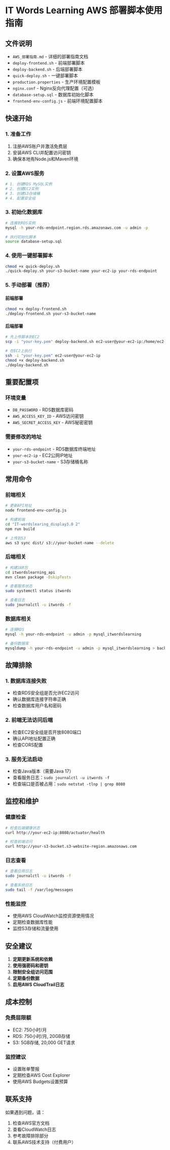 # IT Words Learning AWS 部署脚本使用指南

## 文件说明

- `AWS_部署指南.md` - 详细的部署指南文档
- `deploy-frontend.sh` - 前端部署脚本
- `deploy-backend.sh` - 后端部署脚本
- `quick-deploy.sh` - 一键部署脚本
- `production.properties` - 生产环境配置模板
- `nginx.conf` - Nginx反向代理配置（可选）
- `database-setup.sql` - 数据库初始化脚本
- `frontend-env-config.js` - 前端环境配置脚本

## 快速开始

### 1. 准备工作

1. 注册AWS账户并激活免费层
2. 安装AWS CLI并配置访问密钥
3. 确保本地有Node.js和Maven环境

### 2. 设置AWS服务

```bash
# 1. 创建RDS MySQL实例
# 2. 创建EC2实例
# 3. 创建S3存储桶
# 4. 配置安全组
```

### 3. 初始化数据库

```bash
# 连接到RDS实例
mysql -h your-rds-endpoint.region.rds.amazonaws.com -u admin -p

# 执行初始化脚本
source database-setup.sql
```

### 4. 使用一键部署脚本

```bash
chmod +x quick-deploy.sh
./quick-deploy.sh your-s3-bucket-name your-ec2-ip your-rds-endpoint
```

### 5. 手动部署（推荐）

#### 前端部署
```bash
chmod +x deploy-frontend.sh
./deploy-frontend.sh your-s3-bucket-name
```

#### 后端部署
```bash
# 先上传脚本到EC2
scp -i "your-key.pem" deploy-backend.sh ec2-user@your-ec2-ip:/home/ec2-user/

# 在EC2上执行
ssh -i "your-key.pem" ec2-user@your-ec2-ip
chmod +x deploy-backend.sh
./deploy-backend.sh
```

## 重要配置项

### 环境变量
- `DB_PASSWORD` - RDS数据库密码
- `AWS_ACCESS_KEY_ID` - AWS访问密钥
- `AWS_SECRET_ACCESS_KEY` - AWS秘密密钥

### 需要修改的地址
- `your-rds-endpoint` - RDS数据库终端地址
- `your-ec2-ip` - EC2公网IP地址
- `your-s3-bucket-name` - S3存储桶名称

## 常用命令

### 前端相关
```bash
# 更新API地址
node frontend-env-config.js

# 构建前端
cd "IT-wordslearing_display3.0 2"
npm run build

# 上传到S3
aws s3 sync dist/ s3://your-bucket-name --delete
```

### 后端相关
```bash
# 构建JAR包
cd itwordslearning_api
mvn clean package -DskipTests

# 查看服务状态
sudo systemctl status itwords

# 查看日志
sudo journalctl -u itwords -f
```

### 数据库相关
```bash
# 连接RDS
mysql -h your-rds-endpoint -u admin -p mysql_itwordslearning

# 备份数据库
mysqldump -h your-rds-endpoint -u admin -p mysql_itwordslearning > backup.sql
```

## 故障排除

### 1. 数据库连接失败
- 检查RDS安全组是否允许EC2访问
- 确认数据库连接字符串正确
- 检查数据库用户名和密码

### 2. 前端无法访问后端
- 检查EC2安全组是否开放8080端口
- 确认API地址配置正确
- 检查CORS配置

### 3. 服务无法启动
- 检查Java版本（需要Java 17）
- 查看服务日志：`sudo journalctl -u itwords -f`
- 检查端口是否被占用：`sudo netstat -tlnp | grep 8080`

## 监控和维护

### 健康检查
```bash
# 检查后端健康状态
curl http://your-ec2-ip:8080/actuator/health

# 检查前端访问
curl http://your-s3-bucket.s3-website-region.amazonaws.com
```

### 日志查看
```bash
# 查看应用日志
sudo journalctl -u itwords -f

# 查看系统日志
sudo tail -f /var/log/messages
```

### 性能监控
- 使用AWS CloudWatch监控资源使用情况
- 定期检查数据库性能
- 监控S3存储和流量使用

## 安全建议

1. **定期更新系统和依赖**
2. **使用强密码和密钥**
3. **限制安全组访问范围**
4. **定期备份数据**
5. **启用AWS CloudTrail日志**

## 成本控制

### 免费层限额
- EC2: 750小时/月
- RDS: 750小时/月, 20GB存储
- S3: 5GB存储, 20,000 GET请求

### 监控建议
- 设置账单警报
- 定期检查AWS Cost Explorer
- 使用AWS Budgets设置预算

## 联系支持

如果遇到问题，请：
1. 检查AWS官方文档
2. 查看CloudWatch日志
3. 参考故障排除部分
4. 联系AWS技术支持（付费用户） 